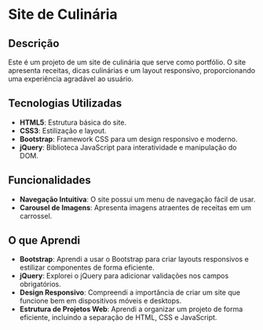 # Site de Culinária

## Descrição
Este é um projeto de um site de culinária que serve como portfólio. O site apresenta receitas, dicas culinárias e um layout responsivo, proporcionando uma experiência agradável ao usuário.

## Tecnologias Utilizadas
- **HTML5**: Estrutura básica do site.
- **CSS3**: Estilização e layout.
- **Bootstrap**: Framework CSS para um design responsivo e moderno.
- **jQuery**: Biblioteca JavaScript para interatividade e manipulação do DOM.

## Funcionalidades
- **Navegação Intuitiva**: O site possui um menu de navegação fácil de usar.
- **Carousel de Imagens**: Apresenta imagens atraentes de receitas em um carrossel.

## O que Aprendi
- **Bootstrap**: Aprendi a usar o Bootstrap para criar layouts responsivos e estilizar componentes de forma eficiente.
- **jQuery**: Explorei o jQuery para adicionar validações nos campos obrigatórios.
- **Design Responsivo**: Compreendi a importância de criar um site que funcione bem em dispositivos móveis e desktops.
- **Estrutura de Projetos Web**: Aprendi a organizar um projeto de forma eficiente, incluindo a separação de HTML, CSS e JavaScript.
